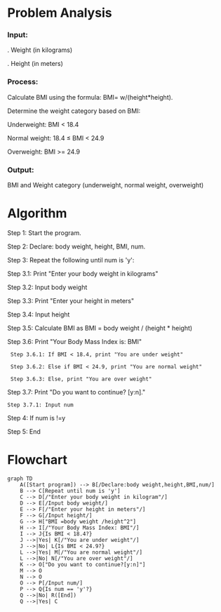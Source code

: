  # Problem Analysis

 ### Input:
 . Weight (in kilograms)

. Height (in meters)

### Process:
Calculate BMI using the formula: BMI= w/(height*height).

Determine the weight category based on BMI:

Underweight: BMI < 18.4

Normal weight: 18.4 ≤ BMI < 24.9

Overweight: BMI >= 24.9

### Output:
BMI and Weight category (underweight, normal weight, overweight)

# Algorithm

Step 1: Start the program.

Step 2: Declare: body weight, height, BMI, num.

Step 3: Repeat the following until num is 'y':

   Step 3.1: Print "Enter your body weight in kilograms"
 
   Step 3.2: Input body weight

   Step 3.3: Print "Enter your height in meters"

   Step 3.4: Input height

   Step 3.5: Calculate BMI as BMI = body weight / (height * height)

   Step 3.6: Print "Your Body Mass Index is: BMI"

     Step 3.6.1: If BMI < 18.4, print "You are under weight"

     Step 3.6.2: Else if BMI < 24.9, print "You are normal weight"

     Step 3.6.3: Else, print "You are over weight"

Step 3.7: Print "Do you want to continue? [y:n]."

    Step 3.7.1: Input num

Step 4: If num is !=y

Step 5: End

# Flowchart
``` mermaid
graph TD
    A([Start program]) --> B[/Declare:body weight,height,BMI,num/]
    B --> C[Repeat until num is 'y']
    C --> D[/"Enter your body weight in kilogram"/]
    D --> E[/Input body weight/]
    E --> F[/"Enter your height in meters"/]
    F --> G[/Input height/]
    G --> H["BMI =body weight /height^2"]
    H --> I[/"Your Body Mass Index: BMI"/]
    I --> J{Is BMI < 18.4?}
    J -->|Yes| K[/"You are under weight"/]
    J -->|No| L{Is BMI < 24.9?}
    L -->|Yes| M[/"You are normal weight"/]
    L -->|No| N[/"You are over weight"/]
    K --> O["Do you want to continue?[y:n]"]
    M --> O
    N --> O
    O --> P[/Input num/]
    P --> Q{Is num == 'y'?}
    Q -->|No| R([End])
    Q -->|Yes| C